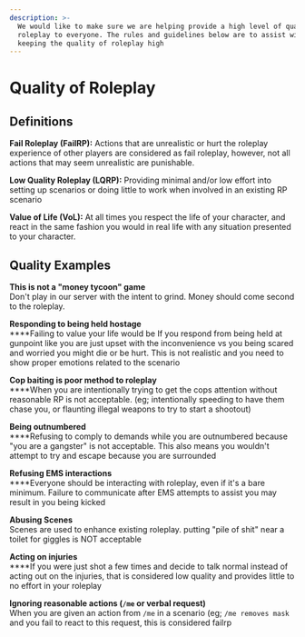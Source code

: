 ```yaml
---
description: >-
  We would like to make sure we are helping provide a high level of quality
  roleplay to everyone. The rules and guidelines below are to assist with
  keeping the quality of roleplay high
---
```


# Quality of Roleplay

## Definitions

**Fail Roleplay (FailRP):** Actions that are unrealistic or hurt the roleplay experience of other players are considered as fail roleplay, however, not all actions that may seem unrealistic are punishable.

**Low Quality Roleplay (LQRP):** Providing minimal and/or low effort into setting up scenarios or doing little to work when involved in an existing RP scenario

**Value of Life (VoL):** At all times you respect the life of your character, and react in the same fashion you would in real life with any situation presented to your character.

## Quality Examples

**This is not a "money tycoon" game**\
Don't play in our server with the intent to grind. Money should come second to the roleplay.

**Responding to being held hostage**\
****Failing to value your life would be If you respond from being held at gunpoint like you are just upset with the inconvenience vs you being scared and worried you might die or be hurt. This is not realistic and you need to show proper emotions related to the scenario

**Cop baiting is poor method to roleplay**\
****When you are intentionally trying to get the cops attention without reasonable RP is not acceptable. (eg; intentionally speeding to have them chase you, or flaunting illegal weapons to try to start a shootout)

**Being outnumbered**\
****Refusing to comply to demands while you are outnumbered because "you are a gangster" is not acceptable. This also means you wouldn't attempt to try and escape because you are surrounded

**Refusing EMS interactions**\
****Everyone should be interacting with roleplay, even if it's a bare minimum. Failure to communicate after EMS attempts to assist you may result in you being kicked

**Abusing Scenes**\
Scenes are used to enhance existing roleplay. putting "pile of shit" near a toilet for giggles is NOT acceptable

**Acting on injuries**\
****If you were just shot a few times and decide to talk normal instead of acting out on the injuries, that is considered low quality and provides little to no effort in your roleplay

**Ignoring reasonable actions (`/me` or verbal request)**\
When you are given an action from `/me` in a scenario (eg; `/me removes mask` and you fail to react to this request, this is considered failrp

